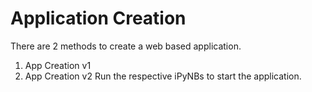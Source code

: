 # Application Creation

There are 2 methods to create a web based application.
1. App Creation v1
2. App Creation v2
Run the respective iPyNBs to start the application.